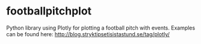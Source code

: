 # footballpitchplot
Python library using Plotly for plotting a football pitch with events. Examples can be found here: http://blog.stryktipsetisistastund.se/tag/plotly/
